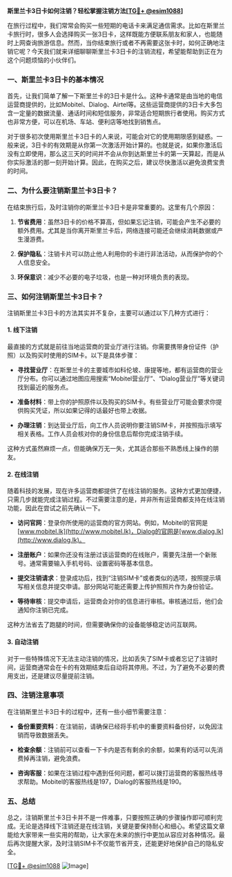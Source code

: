 **斯里兰卡3日卡如何注销？轻松掌握注销方法[[TG💪+ @esim1088](https://t.me/s/esim1088)]**

在旅行过程中，我们常常会购买一些短期的电话卡来满足通信需求。比如在斯里兰卡旅行时，很多人会选择购买一张3日卡，这样既能方便联系朋友和家人，也能随时上网查询旅游信息。然而，当你结束旅行或者不再需要这张卡时，如何正确地注销它呢？今天我们就来详细聊聊斯里兰卡3日卡的注销流程，希望能帮助到正在为这个问题烦恼的小伙伴们。

### 一、斯里兰卡3日卡的基本情况

首先，让我们简单了解一下斯里兰卡的3日卡是什么。这种卡通常是由当地的电信运营商提供的，比如Mobitel、Dialog、Airtel等。这些运营商提供的3日卡大多包含一定量的数据流量、通话时间和短信服务，非常适合短期旅行者使用。购买方式也非常方便，可以在机场、车站、便利店等地找到销售点。

对于很多初次使用斯里兰卡3日卡的人来说，可能会对它的使用期限感到疑惑。一般来说，3日卡的有效期是从你第一次激活开始计算的。也就是说，如果你激活后没有立即使用，那么这三天的时间并不会从你到达斯里兰卡的第一天算起，而是从你实际激活的那一刻开始计算。因此，在购买之后，建议尽快激活以避免浪费宝贵的时间。

### 二、为什么要注销斯里兰卡3日卡？

在结束旅行后，及时注销你的斯里兰卡3日卡是非常重要的。这里有几个原因：

1. **节省费用**：虽然3日卡的价格不算高，但如果忘记注销，可能会产生不必要的额外费用。尤其是当你离开斯里兰卡后，网络连接可能还会继续消耗数据或产生漫游费。
   
2. **保护隐私**：注销卡片可以防止他人利用你的卡进行非法活动，从而保护你的个人信息安全。
   
3. **环保意识**：减少不必要的电子垃圾，也是一种对环境负责的表现。

### 三、如何注销斯里兰卡3日卡？

注销斯里兰卡3日卡的方法其实并不复杂，主要可以通过以下几种方式进行：

#### 1. 线下注销

最直接的方式就是前往当地运营商的营业厅进行注销。你需要携带身份证件（护照）以及购买时使用的SIM卡。以下是具体步骤：

- **寻找营业厅**：在斯里兰卡的主要城市如科伦坡、康提等地，都有运营商的营业厅分布。你可以通过地图应用搜索“Mobitel营业厅”、“Dialog营业厅”等关键词找到最近的服务点。
  
- **准备材料**：带上你的护照原件以及购买的SIM卡。有些营业厅可能会要求你提供购买凭证，所以如果记得的话最好也带上收据。

- **办理注销**：到达营业厅后，向工作人员说明你要注销SIM卡，并按照指示填写相关表格。工作人员会核对你的身份信息后帮你完成注销手续。

这种方式虽然麻烦一点，但能确保万无一失，尤其适合那些不熟悉线上操作的朋友。

#### 2. 在线注销

随着科技的发展，现在许多运营商都提供了在线注销的服务。这种方式更加便捷，只需几步就能完成注销过程。不过需要注意的是，并非所有运营商都支持在线注销功能，因此在尝试之前先确认一下。

- **访问官网**：登录你所使用的运营商的官方网站。例如，Mobitel的官网是[www.mobitel.lk](http://www.mobitel.lk)，Dialog的官网是[www.dialog.lk](http://www.dialog.lk)。

- **注册账户**：如果你还没有注册过该运营商的在线账户，需要先注册一个新账号。通常需要输入手机号码、设置密码等基本信息。

- **提交注销请求**：登录成功后，找到“注销SIM卡”或者类似的选项，按照提示填写相关信息并提交申请。部分网站可能还需要上传护照照片作为身份验证。

- **等待审核**：提交申请后，运营商会对你的信息进行审核。审核通过后，他们会通知你注销已完成。

这种方法省去了跑腿的时间，但需要确保你的设备能够稳定访问互联网。

#### 3. 自动注销

对于一些特殊情况下无法主动注销的情况，比如丢失了SIM卡或者忘记了注销时间，运营商通常会在卡的有效期结束后自动将其停用。不过，为了避免不必要的费用支出，还是建议尽量提前注销。

### 四、注销注意事项

在注销斯里兰卡3日卡的过程中，还有一些小细节需要注意：

- **备份重要资料**：在注销前，请确保已经将手机中的重要资料备份好，以免因注销而导致数据丢失。

- **检查余额**：注销前可以查看一下卡内是否有剩余的余额，如果有的话可以先消费掉再注销，避免浪费。

- **咨询客服**：如果在注销过程中遇到任何问题，都可以拨打运营商的客服热线寻求帮助。Mobitel的客服热线是197，Dialog的客服热线是190。

### 五、总结

总之，注销斯里兰卡3日卡并不是一件难事，只要按照正确的步骤操作即可顺利完成。无论是选择线下注销还是在线注销，关键是要保持耐心和细心。希望这篇文章能给大家带来一些实用的帮助，让大家在未来的旅行中更加从容应对各种情况。最后再次提醒大家，及时注销SIM卡不仅能节省开支，还能更好地保护自己的隐私安全。

[[TG💪+ @esim1088](https://t.me/s/esim1088) ![Image](https://i.postimg.cc/4NQfJmqS/Snipaste-2025-05-13-00-14-12.png)]